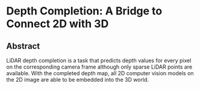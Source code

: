 # Depth Completion: A Bridge to Connect 2D with 3D

## Abstract
LiDAR depth completion is a task that predicts depth values for every pixel on the corresponding camera frame although only sparse LiDAR points are available. With the completed depth map, all 2D computer vision models on the 2D image are able to be embedded into the 3D world.
